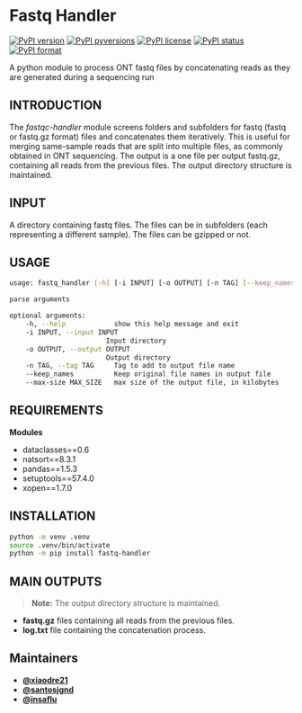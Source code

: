 # Fastq Handler

[![PyPI version](https://badge.fury.io/py/fastq-handler.svg)](https://badge.fury.io/py/fastq-handler)
[![PyPI pyversions](https://img.shields.io/pypi/pyversions/fastq-handler.svg)](https://pypi.python.org/pypi/fastq-handler/)
[![PyPI license](https://img.shields.io/pypi/l/fastq-handler.svg)](https://pypi.python.org/pypi/fastq-handler/)
[![PyPI status](https://img.shields.io/pypi/status/fastq-handler.svg)](https://pypi.python.org/pypi/fastq-handler/)
[![PyPI format](https://img.shields.io/pypi/format/fastq-handler.svg)](https://pypi.python.org/pypi/fastq-handler/)

A python module to process ONT fastq files by concatenating reads as they are generated during a sequencing run

## INTRODUCTION

The _fastqc-handler_ module screens folders and subfolders for fastq (fastq or fastq.gz format) files and concatenates them iteratively. This is useful for merging same-sample reads that are split into multiple files, as commonly obtained in ONT sequencing. The output is a one file per
output fastq.gz, containing all reads from the previous files. The output directory structure is maintained.

## INPUT

A directory containing fastq files. The files can be in subfolders (each representing a different sample). The files can be gzipped or not.

## USAGE

```bash
usage: fastq_handler [-h] [-i INPUT] [-o OUTPUT] [-n TAG] [--keep_names]

parse arguments

optional arguments:
    -h, --help            show this help message and exit
    -i INPUT, --input INPUT
                        Input directory
    -o OUTPUT, --output OUTPUT
                        Output directory
    -n TAG, --tag TAG     Tag to add to output file name
    --keep_names          Keep original file names in output file
    --max-size MAX_SIZE   max size of the output file, in kilobytes
```

## REQUIREMENTS

**Modules**

- dataclasses==0.6
- natsort==8.3.1
- pandas==1.5.3
- setuptools==57.4.0
- xopen==1.7.0

## INSTALLATION

```bash
python -m venv .venv
source .venv/bin/activate
python -m pip install fastq-handler
```

## MAIN OUTPUTS

> **Note:** The output directory structure is maintained.

- **fastq.gz** files containing all reads from the previous files.
- **log.txt** file containing the concatenation process.

## Maintainers

- [**@xiaodre21**](https://github.com/xiaodre21)
- [**@santosjgnd**](https://github.com/SantosJGND)
- [**@insaflu**](https://github.com/insapathogenomics)

